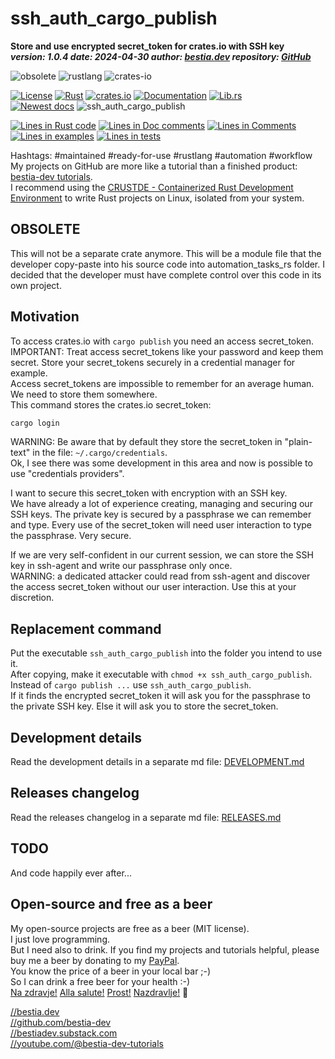 <!-- markdownlint-disable MD041 -->
[//]: # (auto_md_to_doc_comments segment start A)

# ssh_auth_cargo_publish

[//]: # (auto_cargo_toml_to_md start)

**Store and use encrypted secret_token for crates.io with SSH key**  
***version: 1.0.4 date: 2024-04-30 author: [bestia.dev](https://bestia.dev) repository: [GitHub](https://github.com/automation-tasks-rs/ssh_auth_cargo_publish)***

 ![obsolete](https://img.shields.io/badge/obsolete-red)
 ![rustlang](https://img.shields.io/badge/rustlang-orange)
 ![crates-io](https://img.shields.io/badge/crates_io-orange)

[//]: # (auto_cargo_toml_to_md end)

 [![License](https://img.shields.io/badge/license-MIT-blue.svg)](https://github.com/automation-tasks-rs/ssh_auth_cargo_publish/blob/main/LICENSE)
 [![Rust](https://github.com/automation-tasks-rs/ssh_auth_cargo_publish/workflows/rust_fmt_auto_build_test/badge.svg)](https://github.com/automation-tasks-rs/ssh_auth_cargo_publish/)
 [![crates.io](https://img.shields.io/crates/v/ssh_auth_cargo_publish.svg)](https://crates.io/crates/ssh_auth_cargo_publish)
 [![Documentation](https://docs.rs/ssh_auth_cargo_publish/badge.svg)](https://docs.rs/ssh_auth_cargo_publish/)
 [![Lib.rs](https://img.shields.io/badge/Lib.rs-rust-orange.svg)](https://lib.rs/crates/ssh_auth_cargo_publish/)  
 [![Newest docs](https://img.shields.io/badge/newest_docs-blue.svg)](https://automation-tasks-rs.github.io/ssh_auth_cargo_publish/ssh_auth_cargo_publish/index.html)
 ![ssh_auth_cargo_publish](https://bestia.dev/webpage_hit_counter/get_svg_image/648533659.svg)

[//]: # (auto_lines_of_code start)
[![Lines in Rust code](https://img.shields.io/badge/Lines_in_Rust-266-green.svg)](https://github.com/automation-tasks-rs/ssh_auth_cargo_publish/)
[![Lines in Doc comments](https://img.shields.io/badge/Lines_in_Doc_comments-264-blue.svg)](https://github.com/automation-tasks-rs/ssh_auth_cargo_publish/)
[![Lines in Comments](https://img.shields.io/badge/Lines_in_comments-56-purple.svg)](https://github.com/automation-tasks-rs/ssh_auth_cargo_publish/)
[![Lines in examples](https://img.shields.io/badge/Lines_in_examples-0-yellow.svg)](https://github.com/automation-tasks-rs/ssh_auth_cargo_publish/)
[![Lines in tests](https://img.shields.io/badge/Lines_in_tests-184-orange.svg)](https://github.com/automation-tasks-rs/ssh_auth_cargo_publish/)

[//]: # (auto_lines_of_code end)

Hashtags: #maintained #ready-for-use #rustlang #automation #workflow  
My projects on GitHub are more like a tutorial than a finished product: [bestia-dev tutorials](https://github.com/bestia-dev/tutorials_rust_wasm).  
I recommend using the [CRUSTDE - Containerized Rust Development Environment](https://github.com/CRUSTDE-ContainerizedRustDevEnv/crustde_cnt_img_pod) to write Rust projects on Linux, isolated from your system.  

## OBSOLETE

This will not be a separate crate anymore. This will be a module file that the developer copy-paste into his source code into automation_tasks_rs folder.
I decided that the developer must have complete control over this code in its own project.

## Motivation

To access crates.io with `cargo publish` you need an access secret_token.  
IMPORTANT: Treat access secret_tokens like your password and keep them secret. Store your secret_tokens securely in a credential manager for example.  
Access secret_tokens are impossible to remember for an average human. We need to store them somewhere.  
This command stores the crates.io secret_token:

```bash
cargo login
```

WARNING: Be aware that by default they store the secret_token in "plain-text" in the file: `~/.cargo/credentials`.  
Ok, I see there was some development in this area and now is possible to use "credentials providers".

I want to secure this secret_token with encryption with an SSH key.  
We have already a lot of experience creating, managing and securing our SSH keys. The private key is secured by a passphrase we can remember and type. Every use of the secret_token will need user interaction to type the passphrase. Very secure.  

If we are very self-confident in our current session, we can store the SSH key in ssh-agent and write our passphrase only once.  
WARNING: a dedicated attacker could read from ssh-agent and discover the access secret_token without our user interaction. Use this at your discretion.  

## Replacement command

Put the executable `ssh_auth_cargo_publish` into the folder you intend to use it.  
After copying, make it executable with `chmod +x ssh_auth_cargo_publish`.  
Instead of `cargo publish ...` use `ssh_auth_cargo_publish`.  
If it finds the encrypted secret_token it will ask you for the passphrase to the private SSH key.
Else it will ask you to store the secret_token.

## Development details

Read the development details in a separate md file:
[DEVELOPMENT.md](DEVELOPMENT.md)

## Releases changelog

Read the releases changelog in a separate md file:
[RELEASES.md](RELEASES.md)

## TODO

And code happily ever after...

## Open-source and free as a beer

My open-source projects are free as a beer (MIT license).  
I just love programming.  
But I need also to drink. If you find my projects and tutorials helpful, please buy me a beer by donating to my [PayPal](https://paypal.me/LucianoBestia).  
You know the price of a beer in your local bar ;-)  
So I can drink a free beer for your health :-)  
[Na zdravje!](https://translate.google.com/?hl=en&sl=sl&tl=en&text=Na%20zdravje&op=translate) [Alla salute!](https://dictionary.cambridge.org/dictionary/italian-english/alla-salute) [Prost!](https://dictionary.cambridge.org/dictionary/german-english/prost) [Nazdravlje!](https://matadornetwork.com/nights/how-to-say-cheers-in-50-languages/) 🍻

[//bestia.dev](https://bestia.dev)  
[//github.com/bestia-dev](https://github.com/bestia-dev)  
[//bestiadev.substack.com](https://bestiadev.substack.com)  
[//youtube.com/@bestia-dev-tutorials](https://youtube.com/@bestia-dev-tutorials)  

[//]: # (auto_md_to_doc_comments segment end A)

